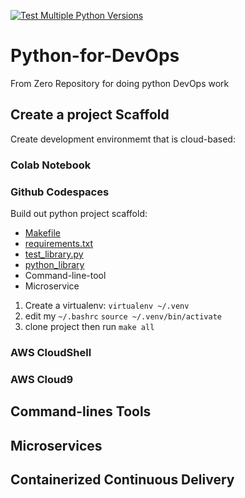 [![Test Multiple Python Versions](https://github.com/ElvisKoech/Python-for-DevOps/actions/workflows/main.yml/badge.svg)](https://github.com/ElvisKoech/Python-for-DevOps/actions/workflows/main.yml)

# Python-for-DevOps
From Zero Repository for doing python DevOps work

## Create a project Scaffold
Create development environmemt that is cloud-based:
### Colab Notebook
### Github Codespaces

Build out python project scaffold:
* [Makefile](https://github.com/ElvisKoech/Python-for-DevOps/blob/main/Makefile)
* [requirements.txt](https://github.com/ElvisKoech/Python-for-DevOps/blob/main/requirements.txt)
* [test_library.py](https://github.com/ElvisKoech/Python-for-DevOps/blob/main/test_devopslib.py)
* [python_library](https://github.com/ElvisKoech/Python-for-DevOps/tree/main/devopslib)
* Command-line-tool
* Microservice

1. Create a virtualenv: `virtualenv ~/.venv`
2. edit my `~/.bashrc` `source ~/.venv/bin/activate`
3. clone project then run `make all`
### AWS CloudShell
### AWS Cloud9
## Command-lines Tools

## Microservices

## Containerized Continuous Delivery
